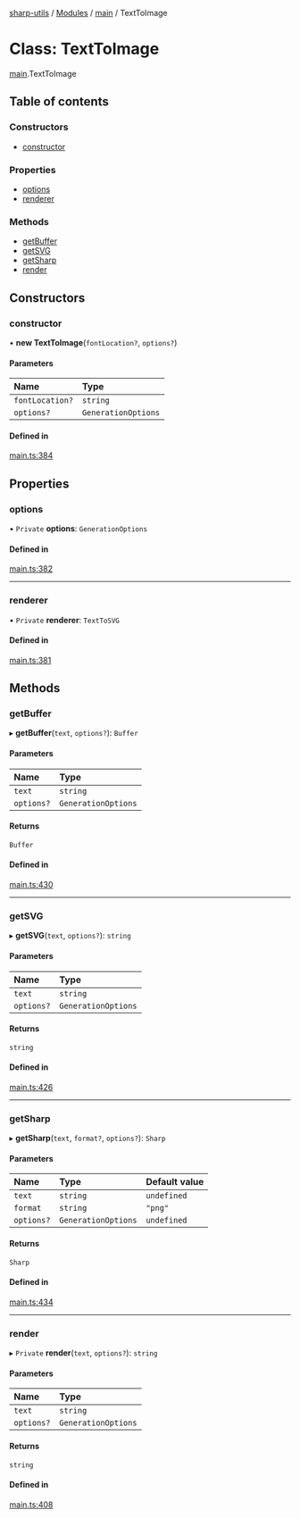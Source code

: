 [sharp-utils](../README.md) / [Modules](../modules.md) / [main](../modules/main.md) / TextToImage

# Class: TextToImage

[main](../modules/main.md).TextToImage

## Table of contents

### Constructors

- [constructor](main.TextToImage.md#constructor)

### Properties

- [options](main.TextToImage.md#options)
- [renderer](main.TextToImage.md#renderer)

### Methods

- [getBuffer](main.TextToImage.md#getbuffer)
- [getSVG](main.TextToImage.md#getsvg)
- [getSharp](main.TextToImage.md#getsharp)
- [render](main.TextToImage.md#render)

## Constructors

### constructor

• **new TextToImage**(`fontLocation?`, `options?`)

#### Parameters

| Name | Type |
| :------ | :------ |
| `fontLocation?` | `string` |
| `options?` | `GenerationOptions` |

#### Defined in

[main.ts:384](https://github.com/Manju2367/sharpUtils/blob/ecfe1af/main.ts#L384)

## Properties

### options

• `Private` **options**: `GenerationOptions`

#### Defined in

[main.ts:382](https://github.com/Manju2367/sharpUtils/blob/ecfe1af/main.ts#L382)

___

### renderer

• `Private` **renderer**: `TextToSVG`

#### Defined in

[main.ts:381](https://github.com/Manju2367/sharpUtils/blob/ecfe1af/main.ts#L381)

## Methods

### getBuffer

▸ **getBuffer**(`text`, `options?`): `Buffer`

#### Parameters

| Name | Type |
| :------ | :------ |
| `text` | `string` |
| `options?` | `GenerationOptions` |

#### Returns

`Buffer`

#### Defined in

[main.ts:430](https://github.com/Manju2367/sharpUtils/blob/ecfe1af/main.ts#L430)

___

### getSVG

▸ **getSVG**(`text`, `options?`): `string`

#### Parameters

| Name | Type |
| :------ | :------ |
| `text` | `string` |
| `options?` | `GenerationOptions` |

#### Returns

`string`

#### Defined in

[main.ts:426](https://github.com/Manju2367/sharpUtils/blob/ecfe1af/main.ts#L426)

___

### getSharp

▸ **getSharp**(`text`, `format?`, `options?`): `Sharp`

#### Parameters

| Name | Type | Default value |
| :------ | :------ | :------ |
| `text` | `string` | `undefined` |
| `format` | `string` | `"png"` |
| `options?` | `GenerationOptions` | `undefined` |

#### Returns

`Sharp`

#### Defined in

[main.ts:434](https://github.com/Manju2367/sharpUtils/blob/ecfe1af/main.ts#L434)

___

### render

▸ `Private` **render**(`text`, `options?`): `string`

#### Parameters

| Name | Type |
| :------ | :------ |
| `text` | `string` |
| `options?` | `GenerationOptions` |

#### Returns

`string`

#### Defined in

[main.ts:408](https://github.com/Manju2367/sharpUtils/blob/ecfe1af/main.ts#L408)
